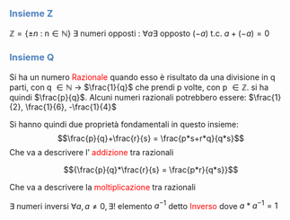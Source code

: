 ### <font color="#4f81bd">Insieme Z</font>
$\mathbb{Z} = \{\pm n \text{ : n}\in \mathbb{N}  \}$
$\exists$  numeri opposti : $\forall a \exists$ opposto $(-a)$ t.c. $a+(-a)=0$
### <font color="#4f81bd">Insieme Q</font>

Si ha un numero <font color="#ff0000">Razionale</font> quando esso è risultato da una divisione in q parti, con q $\in \mathbb{N}$ → $\frac{1}{q}$
che prendi p volte, con p $\in \mathbb{Z}$. si ha quindi $\frac{p}{q}$.
Alcuni numeri razionali potrebbero essere: $\frac{1}{2}, \frac{1}{6}, -\frac{1}{4}$

Si hanno quindi due proprietà fondamentali in questo insieme:
$$\frac{p}{q}+\frac{r}{s} = \frac{p*s+r*q}{q*s}$$
Che va a descrivere l’ <font color="#ff0000">addizione</font> tra razionali

$${\frac{p}{q}*\frac{r}{s} = \frac{p*r}{q*s}}$$

Che va a descrivere la <font color="#ff0000">moltiplicazione</font> tra razionali

$\exists$ numeri inversi $\forall a,a \neq 0,\exists!$ elemento $a^{-1}$  detto <font color="#ff0000">Inverso</font> dove $a*a^{-1}=1$

